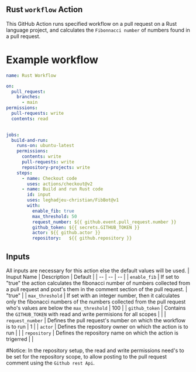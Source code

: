 ## Rust `workflow` Action
This GitHub Action runs specified workflow on a pull request on a Rust language project, and calculates the  ```Fibonnacci number``` of numbers found in a pull request.

# Example workflow
```yml
name: Rust Workflow

on: 
  pull_request:
    branches:
      - main
permissions:
  pull-requests: write
  contents: read
          

jobs:
  build-and-run:
    runs-on: ubuntu-latest
    permissions:
      contents: write
      pull-requests: write
      repository-projects: write
    steps:
      - name: Checkout code
        uses: actions/checkout@v2
      - name: Build and run Rust code
        id: input
        uses: leghadjeu-christian/FibBot@v1
        with:
          enable_fib: true
          max_threshold: 50
          request_number: ${{ github.event.pull_request.number }}
          github_token: ${{ secrets.GITHUB_TOKEN }} 
          actor: ${{ github.actor }}
          repository:   ${{ github.repository }}
```



## Inputs
All inputs are necessary for this action else the default values will be used.
| Inuput Name | Description | Default |
| -- | -- | -- |
|  `enable_fib` | If set to "true" the action calculates the fibonacci number of numbers collected from a pull request and post's them in the comment section  of the pull request. | "true" |
| `max_threshold` | If set with an integer number,  then it calculates only the fibonacci numbers of the numbers collected from the pull request who's values are below the `max_threshold` | 100 |
| `github_token` | Contains the `GITHUB_TOKEN` with read and write permisions for all scopes | |
| `request_number` | Defines the pull request's number on which the workflow is to run | 1 |
| `actor` | Defines the repository owner on which the action is to run | |
| `repository` | Defines the repository name on which the action is trigerred | |

#Notice: 
In the repository setup, the read and write permissions need's to be set for the repository scope, to allow posting to the pull request comment using the ```Github rest Api```.



